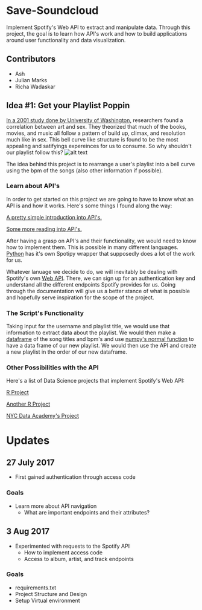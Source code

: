 # Save-Soundcloud

Implement Spotify's Web API to extract and manipulate data. Through this project, the goal is to learn how API's work and how to build applications around user functionality and data visualization.


## Contributors

- Ash
- Julian Marks
- Richa Wadaskar


## Idea #1: Get your Playlist Poppin

[In a 2001 study done by University of Washington,](https://www.youtube.com/watch?v=b6dT4kyVUuY) researchers found a correlation between art and sex. They theorized that much of the books, movies, and music all follow a pattern of build up, climax, and resolution much like in sex. This bell curve like structure is found to be the most appealing and satifyings expereinces for us to consume. So why shouldn't our playlist follow this? 
![alt text](https://i2.wp.com/studentry.sg/wp-content/uploads/2013/08/bell-curve.jpg "Optimal Drunk Level")

The idea behind this project is to rearrange a user's playlist into a bell curve using the bpm of the songs (also other information if possible).  

### Learn about API's 

In order to get started on this project we are going to have to know what an API is and how it works. Here's some things I found along the way: 

[A pretty simple introduction into API's.](https://gigaom.com/2010/10/29/using-apis-not-quite-as-hard-as-it-looks/)

[Some more reading into API's.](http://technologyadvice.com/blog/information-technology/how-to-use-an-api/)

After having a grasp on API's and their functionality, we would need to know how to implement them. This is possible in many different languages. [Python](https://spotipy.readthedocs.io/en/latest/) has it's own Spotipy wrapper that supposedly does a lot of the work for us. 

Whatever lanuage we decide to do, we will inevitably be dealing with Spotify's own [Web API](https://developer.spotify.com/web-api/). There, we can sign up for an authentication key and understand all the different endpoints Spotify provides for us. Going through the documentation will give us a better stance of what is possible and hopefully serve inspiration for the scope of the project. 

### The Script's Functionality

Taking input for the username and playlist title, we would use that information to extract data about the playlist. We would then make a [dataframe](https://pandas.pydata.org/pandas-docs/stable/generated/pandas.DataFrame.html) of the song titles and bpm's and use [numpy's normal function](https://stackoverflow.com/questions/20011494/plot-normal-distribution-with-matplotlib) to have a data frame of our new playlist. We would then use the API and create a new playlist in the order of our new dataframe. 

### Other Possibilities with the API
Here's a list of Data Science projects that implement Spotify's Web API:

[R Project](http://rcharlie.com/2017-02-16-fitteR-happieR/) 

[Another R Project](https://www.r-bloggers.com/my-new-r-package/)

[NYC Data Academy's Project](http://blog.nycdatascience.com/student-works/explorify-visualize-playlists/)


# Updates

## 27 July 2017

- First gained authentication through access code

### Goals

- Learn more about API navigation
	- What are important endpoints and their attributes?


## 3 Aug 2017

- Experimented with requests to the Spotify API
	- How to implement access code
	- Access to album, artist, and track endpoints

### Goals

- requirements.txt
- Project Structure and Design
- Setup Virtual environment